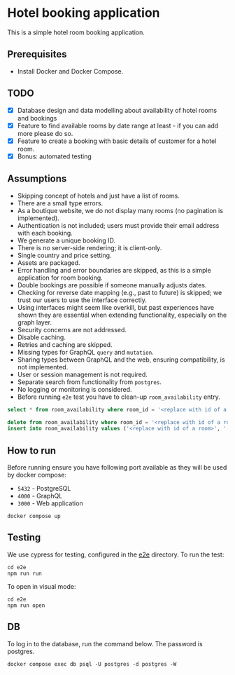# Hotel booking application

This is a simple hotel room booking application.

## Prerequisites

- Install Docker and Docker Compose.

## TODO

- [x] Database design and data modelling about availability of hotel rooms and bookings
- [x] Feature to find available rooms by date range at least - if you can add more please do so.
- [x] Feature to create a booking with basic details of customer for a hotel room.
- [x] Bonus: automated testing

## Assumptions

- Skipping concept of hotels and just have a list of rooms.
- There are a small type errors.
- As a boutique website, we do not display many rooms (no pagination is implemented).
- Authentication is not included; users must provide their email address with each booking.
- We generate a unique booking ID.
- There is no server-side rendering; it is client-only.
- Single country and price setting.
- Assets are packaged.
- Error handling and error boundaries are skipped, as this is a simple application for room booking.
- Double bookings are possible if someone manually adjusts dates.
- Checking for reverse date mapping (e.g., past to future) is skipped; we trust our users to use the interface correctly.
- Using interfaces might seem like overkill, but past experiences have shown they are essential when extending functionality, especially on the graph layer.
- Security concerns are not addressed.
- Disable caching.
- Retries and caching are skipped.
- Missing types for GraphQL `query` and `mutation`.
- Sharing types between GraphQL and the web, ensuring compatibility, is not implemented.
- User or session management is not required.
- Separate search from functionality from `postgres`.
- No logging or monitoring is considered.
- Before running `e2e` test you have to clean-up `room_availability` entry.

```sql
select * from room_availability where room_id = '<replace with id of a room>';

delete from room_availability where room_id = '<replace with id of a room>';
insert into room_availability values ('<replace with id of a room>', '[,]');
```

## How to run

Before running ensure you have following port available as they will be used by docker compose:

- `5432` - PostgreSQL
- `4000` - GraphQL
- `3000` - Web application

```shell
docker compose up
```

## Testing

We use cypress for testing, configured in the [e2e](./e2e) directory. To run the test:

```shell
cd e2e
npm run run
```

To open in visual mode:

```shell
cd e2e
npm run open
```

## DB

To log in to the database, run the command below. The password is postgres.

```shell
docker compose exec db psql -U postgres -d postgres -W
```
